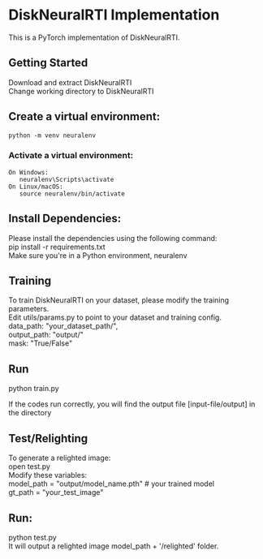 # DiskNeuralRTI Implementation
This is a PyTorch implementation of DiskNeuralRTI. 

## Getting Started
Download and extract DiskNeuralRTI  
Change working directory to DiskNeuralRTI  
## Create a virtual environment:   
    python -m venv neuralenv  
### Activate a virtual environment:  
    On Windows:  
       neuralenv\Scripts\activate  
    On Linux/macOS:  
       source neuralenv/bin/activate  
## Install Dependencies:    
 Please install the dependencies using the following command:    
   pip install -r requirements.txt  
 Make sure you're in a Python environment, neuralenv    
## Training  
To train DiskNeuralRTI on your dataset, please modify the training parameters.  
Edit utils/params.py to point to your dataset and training config.  
    data_path: "your_dataset_path/",  
    output_path: "output/"  
    mask: "True/False"  
## Run   
  python train.py  

If the codes run correctly, you will find the output file [input-file/output] in the directory  

## Test/Relighting  
To generate a relighted image:  
open test.py  
Modify these variables:  
model_path = "output/model_name.pth"  # your trained model  
gt_path = "your_test_image"  

## Run:  
python test.py  
It will output a relighted image model_path + '/relighted' folder.  




